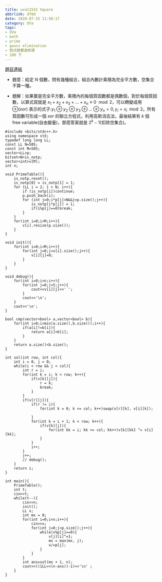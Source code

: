 ```yaml
---
title: uva11542 Square
abbrlink: df0d
date: 2020-07-25 11:50:17
category: UVa
tags:
- UVa
- math
- prime
- gauss elimination
- 程式競賽選修課
- 108 下
---
```

[題目連結](https://onlinejudge.org/index.php?option=com_onlinejudge&Itemid=8&page=show_problem&problem=2537)
* 題意：給定 $N$ 個數，問有幾種組合，組合內數計乘積為完全平方數，空集合不算一種。
<!-- more -->
* 題解：如果要是完全平方數，乘積內的每個質因數都是偶數個，對於每個質因數，以算式寫就是 $x_1+x_2+x_3+...+x_n\equiv 0 \mod 2$，可以轉變成用 $\oplus(xor)$ 表示的式子:$y_1\oplus y_2\oplus y_3\oplus ...\oplus y_n=0,y_i=x_i\mod 2$。所有質因數可形成一個 $xor$ 的聯立方程式，利用高斯消去法，最後結果有 $k$ 個 free variable(自由變量)，那麼答案就是 $2^k-1$(扣除空集合)。
```cpp=
#include <bits/stdc++.h>
using namespace std;
typedef long long LL;
const LL N=505;
const int M=505;
vector<LL>p;
bitset<N>is_notp;
vector<int>v[M];
int n;

void PrimeTable(){
    is_notp.reset();
	is_notp[0] = is_notp[1] = 1;
	for (LL i = 2; i < N; i++){
		if (is_notp[i])continue;
		p.push_back(i);
		for (int j=0;i*p[j]<N&&j<p.size();j++){
			is_notp[i*p[j]] = 1;
			if(i%p[j]==0)break;
		}
	}
    for(int i=0;i<M;i++){
        v[i].resize(p.size());
    }
}

void init(){
    for(int i=0;i<M;i++){
        for(int j=0;j<v[i].size();j++){
            v[i][j]=0;
        }
    }
}

void debug(){
    for(int i=0;i<n;i++){
        for(int j=0;j<5;j++){
            cout<<v[i][j]<<' ';
        }
        cout<<'\n';
    }
    cout<<'\n';
}

bool cmp(vector<bool> a,vector<bool> b){
    for(int i=0;i<min(a.size(),b.size());i++){
        if(a[i]!=b[i]){
            return a[i]>b[i];
        }
    }
    return a.size()<b.size();
}

int sol(int row, int col){
    int i = 0, j = 0;
    while(i < row && j < col){
        int r = i;
        for(int k = i; k < row; k++){
            if(v[k][j]){
                r = k;
                break;
            }
        }
        if(v[r][j]){
            if(r != i){
                for(int k = 0; k <= col; k++)swap(v[r][k], v[i][k]);
                
            }
            for(int k = i + 1; k < row; k++){
                if(v[k][j]){
                    for(int kk = i; kk <= col; kk++)v[k][kk] ^= v[i][kk];
                }
            }
            i++;
        }
        j++;
        // debug();
    }
    return i;
}

int main(){
    PrimeTable();
    int t;
    cin>>t;
    while(t--){
        cin>>n;
        init();
        LL x;
        int mx = 0;
        for(int i=0;i<n;i++){
            cin>>x;
            for(int j=0;j<p.size();j++){
                while(x%p[j]==0){
                    v[j][i]^=1;
                    mx = max(mx, j);
                    x/=p[j];
                }
            }
        }
        int ans=sol(mx + 1, n);
        cout<<((1LL<<(n-ans))-1)<<'\n' ;
    }
}
```